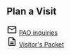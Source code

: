 <div class="px-8 bg-gray-100 w-full md:w-3/5 font-gi mb-4 md:mb-0">
    <h2 class="text-2xl font-bold">Plan a Visit</h2>
    <div class="relative h-32 overflow-hidden bg-gray-100 mb-4 md:mb-0">
        <div class="flex flex-row items-center space-x-2">
            <span>
                <svg xmlns="http://www.w3.org/2000/svg" height="24px" viewBox="0 -960 960 960" width="24px" fill="#1c1b1f"><path d="M160-160q-33 0-56.5-23.5T80-240v-480q0-33 23.5-56.5T160-800h640q33 0 56.5 23.5T880-720v480q0 33-23.5 56.5T800-160H160Zm320-280L160-640v400h640v-400L480-440Zm0-80 320-200H160l320 200ZM160-640v-80 480-400Z"/></svg>
            </span>
            <a href="mailto:us.army.ai2c@gmail.com">
                <span class="text-[#FF521C] hover:text-brand-yellow">PAO inquiries</span>
            </a>
        </div>
        <div class="flex flex-row items-center space-x-2">
            <span>
                <svg xmlns="http://www.w3.org/2000/svg" height="24px" viewBox="0 -960 960 960" width="24px" fill="#1c1b1f"><path d="M320-240h320v-80H320v80Zm0-160h320v-80H320v80ZM240-80q-33 0-56.5-23.5T160-160v-640q0-33 23.5-56.5T240-880h320l240 240v480q0 33-23.5 56.5T720-80H240Zm280-520v-200H240v640h480v-440H520ZM240-800v200-200 640-640Z"/></svg>
            </span>
            <a href="/pdfviewer?url=/assets/pdfs/AI2C_Visitor_Packet_v5.pdf&title=AI2C Visitor's Packet">
                <span class="text-[#FF521C] hover:text-brand-yellow">Visitor's Packet</span>
            </a>
        </div>
    </div>
</div>
